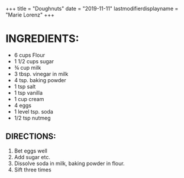 +++
title = "Doughnuts"
date = "2019-11-11"
lastmodifierdisplayname = "Marie Lorenz"
+++

# INGREDIENTS:

* 6 cups Flour
* 1 1/2 cups sugar
* ¾ cup milk
* 3 tbsp. vinegar in milk
* 4 tsp. baking powder
* 1 tsp salt
* 1 tsp vanilla
* 1 cup cream
* 4 eggs
* 1 level tsp. soda
* 1/2 tsp nutmeg

## DIRECTIONS:

1. Bet eggs well
1. Add sugar etc.
1. Dissolve soda in milk, baking powder in flour.
1. Sift three times
